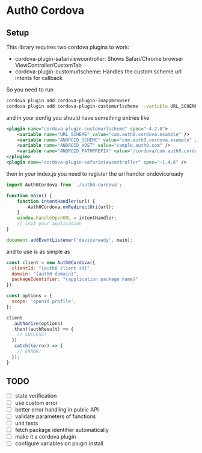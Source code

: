 # Auth0 Cordova

## Setup

This library requires two cordova plugins to work:

- cordova-plugin-safariviewcontroller: Shows Safari/Chrome browser ViewController/CustomTab
- cordova-plugin-customurlscheme: Handles the custom scheme url intents for callback

So you need to run 

```bash
cordova plugin add cordova-plugin-inappbrowser
cordova plugin add cordova-plugin-customurlscheme --variable URL_SCHEME={application package name} --variable ANDROID_SCHEME={application package name} --variable ANDROID_HOST={auth0 domain} --variable ANDROID_PATHPREFIX=/cordova/{application package name}/callback
```

and in your config you should have something entries like

```xml
<plugin name="cordova-plugin-customurlscheme" spec="~4.2.0">
    <variable name="URL_SCHEME" value="com.auth0.cordova.example" />
    <variable name="ANDROID_SCHEME" value="com.auth0.cordova.example" />
    <variable name="ANDROID_HOST" value="sample.auth0.com" />
    <variable name="ANDROID_PATHPREFIX" value="/cordova/com.auth0.cordova.example/callback" />
</plugin>
<plugin name="cordova-plugin-safariviewcontroller" spec="~1.4.6" />
```

then in your index.js you need to register the url handler ondeviceready

```js
import Auth0Cordova from './auth0-cordova';

function main() {
    function intentHandler(url) {
        Auth0Cordova.onRedirectUri(url);
    }
    window.handleOpenURL = intentHandler;
    // init your application
}

document.addEventListener('deviceready', main);
```

and to use is as simple as

```js
const client = new Auth0Cordova({
  clientId: "{auth0 client id}",
  domain: "{auth0 domain}",
  packageIdentifier: "{application package name}"
});

const options = {
  scope: 'openid profile',
};

client
  .authorize(options)
  .then((authResult) => {
    // SUCCESS!
  })
  .catch((error) => {
    // ERROR!
  });
}
```

## TODO

- [ ] state verification
- [ ] use custom error
- [ ] better error handling in public API
- [ ] validate parameters of functions
- [ ] unit tests
- [ ] fetch package identifier automatically
- [ ] make it a cordova plugin
- [ ] configure variables on plugin install